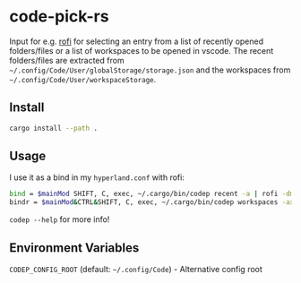 # code-pick-rs
Input for e.g. [rofi](https://github.com/lbonn/rofi) for selecting an entry from a list of recently opened folders/files or a list of workspaces to be opened in vscode. The recent folders/files are extracted from `~/.config/Code/User/globalStorage/storage.json` and the workspaces from `~/.config/Code/User/workspaceStorage`.

## Install
```bash
cargo install --path .
```

## Usage
I use it as a bind in my `hyperland.conf` with rofi:
```bash
bind = $mainMod SHIFT, C, exec, ~/.cargo/bin/codep recent -a | rofi -dmenu | xargs -r -I {} code --new-window "{}"
bindr = $mainMod&CTRL&SHIFT, C, exec, ~/.cargo/bin/codep workspaces -ax -M 365 | rofi -dmenu -display-columns 2 | awk -F '\t' '{print $1}' | xargs -r -I {} code --folder-uri "{}"
```

`codep --help` for more info!

## Environment Variables

`CODEP_CONFIG_ROOT` (default: `~/.config/Code`) - Alternative config root
